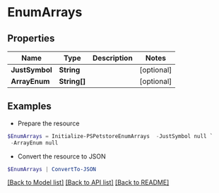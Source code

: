 # EnumArrays
## Properties

Name | Type | Description | Notes
------------ | ------------- | ------------- | -------------
**JustSymbol** | **String** |  | [optional] 
**ArrayEnum** | **String[]** |  | [optional] 

## Examples

- Prepare the resource
```powershell
$EnumArrays = Initialize-PSPetstoreEnumArrays  -JustSymbol null `
 -ArrayEnum null
```

- Convert the resource to JSON
```powershell
$EnumArrays | ConvertTo-JSON
```

[[Back to Model list]](../README.md#documentation-for-models) [[Back to API list]](../README.md#documentation-for-api-endpoints) [[Back to README]](../README.md)

